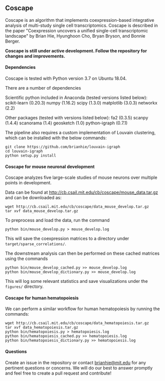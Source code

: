 
## Coscape

Coscape is an algorithm that implements coexpression-based integrative analysis of multi-study single cell transcriptomics. Coscape is described in the paper "Coexpression uncovers a unified single-cell transcriptomic landscape" by Brian Hie, Hyunghoon Cho, Bryan Bryson, and Bonnie Berger.

**Coscape is still under active development. Follow the repository for changes and improvements.**

#### Dependencies

Coscape is tested with Python version 3.7 on Ubuntu 18.04.

There are a number of dependencies

Scientific python included in Anaconda (tested versions listed below):
scikit-learn (0.20.3)
numpy (1.16.2)
scipy (1.3.0)
matplotlib (3.0.3)
networkx (2.2)

Other packages (tested with versions listed below):
fa2 (0.3.5)
scanpy (1.4.4)
scanorama (1.4)
geosketch (1.0)
python-igraph (0.7.1)

The pipeline also requires a custom implementation of Louvain clustering, which can be installed with the below commands:
```
git clone https://github.com/brianhie/louvain-igraph
cd louvain-igraph
python setup.py install

```

#### Coscape for mouse neuronal development

Coscape analyzes five large-scale studies of mouse neurons over multiple points in development.

Data can be found at http://cb.csail.mit.edu/cb/coscape/mouse_data.tar.gz and can be downloaded as:
```
wget http://cb.csail.mit.edu/cb/coscape/data_mouse_develop.tar.gz
tar xvf data_mouse_develop.tar.gz
```

To preprocess and load the data, run the command
```
python bin/mouse_develop.py > mouse_develop.log
```

This will save the coexpression matrices to a directory under `target/sparse_correlations/`.

The downstream analysis can then be performed on these cached matrices using the commands
```
python bin/mouse_develop_cached.py >> mouse_develop.log
python bin/mouse_develop_dictionary.py >> mouse_develop.log
```
This will log some relevant statistics and save visualizations under the `figures/` directory.


#### Coscape for human hematopoiesis

We can perform a similar workflow for human hematopoiesis by running the commands:
```
wget http://cb.csail.mit.edu/cb/coscape/data_hematopoiesis.tar.gz
tar xvf data_hematopoiesis.tar.gz
python bin/hematopoiesis.py > hematopoiesis.log
python bin/hematopoiesis_cached.py >> hematopoiesis.log
python bin/hematopoiesis_dictionary.py >> hematopoiesis.log
```

#### Questions

Create an issue in the repository or contact brianhie@mit.edu for any pertinent questions or concerns. We will do our best to answer promptly and feel free to create a pull request and contribute!
